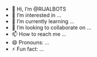 - 👋 Hi, I’m @RIJALBOTS
- 👀 I’m interested in ...
- 🌱 I’m currently learning ...
- 💞️ I’m looking to collaborate on ...
- 📫 How to reach me ...
- 😄 Pronouns: ...
- ⚡ Fun fact: ...

<!---
RIJALBOTS/RIJALBOTS is a ✨ special ✨ repository because its `README.md` (this file) appears on your GitHub profile.
You can click the Preview link to take a look at your changes.
--->
